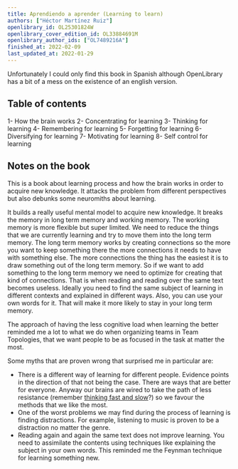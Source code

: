 ```yaml
---
title: Aprendiendo a aprender (Learning to learn)
authors: ["Héctor Martínez Ruiz"]
openlibrary_id: OL25301824W
openlibrary_cover_edition_id: OL33884691M
openlibrary_author_ids: ["OL7489216A"]
finished_at: 2022-02-09
last_updated_at: 2022-01-29
---
```


Unfortunately I could only find this book in Spanish although OpenLibrary has a bit of a mess on the existence of an english version.

## Table of contents

1- How the brain works
2- Concentrating for learning
3- Thinking for learning
4- Remembering for learning
5- Forgetting for learning
6- Diversifying for learning
7- Motivating for learning
8- Self control for learning

## Notes on the book

This is a book about learning process and how the brain works in order to acquire new knowledge. It attacks the problem from different perspectives but also debunks some neuromiths about learning.

It builds a really useful mental model to acquire new knowledge. It breaks the memory in long term memory and working memory. The working memory is more flexible but super limited. We need to reduce the things that we are currently learning and try to move them into the long term memory. The long term memory works by creating connections so the more you want to keep something there the more connections it needs to have with something else. The more connections the thing has the easiest it is to draw something out of the long term memory. So if we want to add something to the long term memory we need to optimize for creating that kind of connections. That is when reading and reading over the same text becomes useless. Ideally you need to find the same subject of learning in different contexts and explained in different ways. Also, you can use your own words for it. That will make it more likely to stay in your long term memory.

The approach of having the less cognitive load when learning the better reminded me a lot to what we do when organizing teams in Team Topologies, that we want people to be as focused in the task at matter the most.

Some myths that are proven wrong that surprised me in particular are:

- There is a different way of learning for different people. Evidence points in the direction of that not being the case. There are ways that are better for everyone. Anyway our brains are wired to take the path of less resistance (remember [thinking fast and slow](./thinking-fast-and-slow.md)?) so we favour the methods that we like the most.
- One of the worst problems we may find during the process of learning is finding distractions. For example, listening to music is proven to be a distraction no matter the genre.
- Reading again and again the same text does not improve learning. You need to assimilate the contents using techniques like explaining the subject in your own words. This reminded me the Feynman technique for learning something new.
